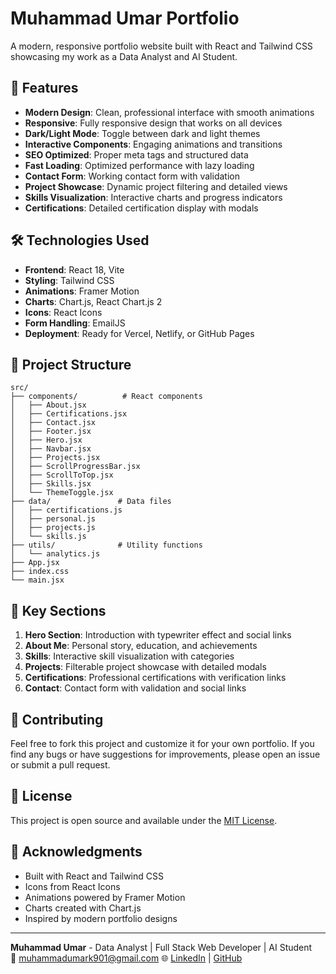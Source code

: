 # Muhammad Umar Portfolio

A modern, responsive portfolio website built with React and Tailwind CSS showcasing my work as a Data Analyst and AI Student.

## 🚀 Features

- **Modern Design**: Clean, professional interface with smooth animations
- **Responsive**: Fully responsive design that works on all devices
- **Dark/Light Mode**: Toggle between dark and light themes
- **Interactive Components**: Engaging animations and transitions
- **SEO Optimized**: Proper meta tags and structured data
- **Fast Loading**: Optimized performance with lazy loading
- **Contact Form**: Working contact form with validation
- **Project Showcase**: Dynamic project filtering and detailed views
- **Skills Visualization**: Interactive charts and progress indicators
- **Certifications**: Detailed certification display with modals

## 🛠️ Technologies Used

- **Frontend**: React 18, Vite
- **Styling**: Tailwind CSS
- **Animations**: Framer Motion
- **Charts**: Chart.js, React Chart.js 2
- **Icons**: React Icons
- **Form Handling**: EmailJS
- **Deployment**: Ready for Vercel, Netlify, or GitHub Pages

## 📁 Project Structure

```
src/
├── components/          # React components
│   ├── About.jsx
│   ├── Certifications.jsx
│   ├── Contact.jsx
│   ├── Footer.jsx
│   ├── Hero.jsx
│   ├── Navbar.jsx
│   ├── Projects.jsx
│   ├── ScrollProgressBar.jsx
│   ├── ScrollToTop.jsx
│   ├── Skills.jsx
│   └── ThemeToggle.jsx
├── data/               # Data files
│   ├── certifications.js
│   ├── personal.js
│   ├── projects.js
│   └── skills.js
├── utils/              # Utility functions
│   └── analytics.js
├── App.jsx
├── index.css
└── main.jsx
```

## 🎯 Key Sections

1. **Hero Section**: Introduction with typewriter effect and social links
2. **About Me**: Personal story, education, and achievements
3. **Skills**: Interactive skill visualization with categories
4. **Projects**: Filterable project showcase with detailed modals
5. **Certifications**: Professional certifications with verification links
6. **Contact**: Contact form with validation and social links


## 🤝 Contributing

Feel free to fork this project and customize it for your own portfolio. If you find any bugs or have suggestions for improvements, please open an issue or submit a pull request.

## 📄 License

This project is open source and available under the [MIT License](LICENSE).

## 🙏 Acknowledgments

- Built with React and Tailwind CSS
- Icons from React Icons
- Animations powered by Framer Motion
- Charts created with Chart.js
- Inspired by modern portfolio designs

---

**Muhammad Umar** - Data Analyst | Full Stack Web Developer | AI Student  
📧 muhammadumark901@gmail.com 
🌐 [LinkedIn](https://www.linkedin.com/in/muhammad-umar-k) | [GitHub](https://github.com/muhammad-umar-9)
